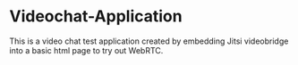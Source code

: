 # Videochat-Application
This is a video chat test application created by embedding Jitsi videobridge into a basic html page to try out WebRTC.
